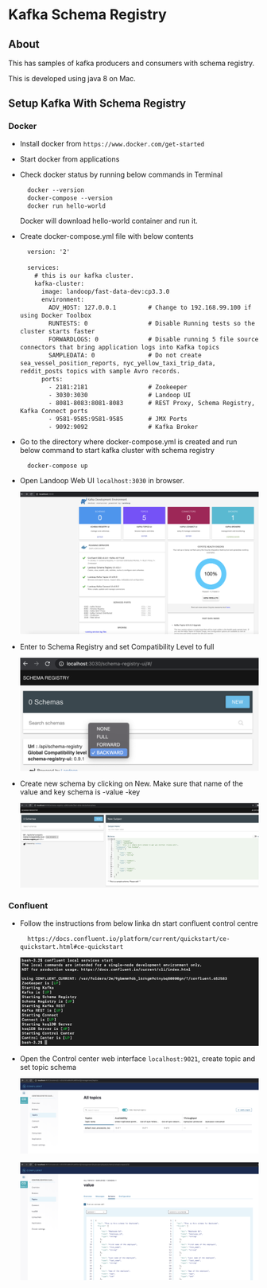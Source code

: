 # Kafka Schema Registry

## About

This has samples of kafka producers and consumers with schema registry.

This is developed using java 8 on Mac.

## Setup Kafka With Schema Registry
### Docker
* Install docker from ```https://www.docker.com/get-started```
* Start docker from applications
* Check docker status by running below commands in Terminal
  ```aidl
    docker --version
    docker-compose --version
    docker run hello-world
  ```
  Docker will download hello-world container and run it.
* Create docker-compose.yml file with below contents
  ```aidl
    version: '2'
    
    services:
      # this is our kafka cluster.
      kafka-cluster:
        image: landoop/fast-data-dev:cp3.3.0
        environment:
          ADV_HOST: 127.0.0.1         # Change to 192.168.99.100 if using Docker Toolbox
          RUNTESTS: 0                 # Disable Running tests so the cluster starts faster
          FORWARDLOGS: 0              # Disable running 5 file source connectors that bring application logs into Kafka topics
          SAMPLEDATA: 0               # Do not create sea_vessel_position_reports, nyc_yellow_taxi_trip_data, reddit_posts topics with sample Avro records.
        ports:
          - 2181:2181                 # Zookeeper
          - 3030:3030                 # Landoop UI
          - 8081-8083:8081-8083       # REST Proxy, Schema Registry, Kafka Connect ports
          - 9581-9585:9581-9585       # JMX Ports
          - 9092:9092                 # Kafka Broker
  ``` 
* Go to the directory where docker-compose.yml is created and run below command to start kafka cluster with schema registry
  ```aidl
    docker-compose up
  ``` 
* Open Landoop Web UI ```localhost:3030``` in browser.

  ![](src/test/resources/images/landoop-home.png)
  
* Enter to Schema Registry and set Compatibility Level to full
  
  ![](src/test/resources/images/schema-registry-compatibility.png)

* Create new schema by clicking on New. Make sure that name of the value and key schema is <topic-name>-value <topic-name>-key

  ![](src/test/resources/images/new-schema.png)
 
### Confluent

* Follow the instructions from below linka dn start confluent control centre
  
  ```aidl
    https://docs.confluent.io/platform/current/quickstart/ce-quickstart.html#ce-quickstart
  ```
  
  ![](src/test/resources/images/confluent-control-center.png)
  
* Open the Control center web interface ```localhost:9021```, create topic and set topic schema

  ![](src/test/resources/images/topic-creation.png)   
  
  ![](src/test/resources/images/schema-versions.png)    